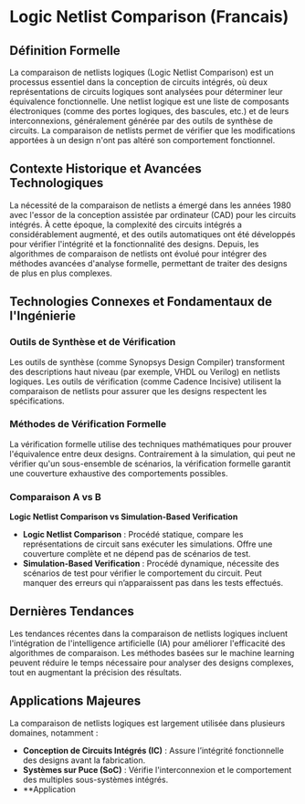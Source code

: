 # Logic Netlist Comparison (Francais)

## Définition Formelle

La comparaison de netlists logiques (Logic Netlist Comparison) est un processus essentiel dans la conception de circuits intégrés, où deux représentations de circuits logiques sont analysées pour déterminer leur équivalence fonctionnelle. Une netlist logique est une liste de composants électroniques (comme des portes logiques, des bascules, etc.) et de leurs interconnexions, généralement générée par des outils de synthèse de circuits. La comparaison de netlists permet de vérifier que les modifications apportées à un design n'ont pas altéré son comportement fonctionnel.

## Contexte Historique et Avancées Technologiques

La nécessité de la comparaison de netlists a émergé dans les années 1980 avec l'essor de la conception assistée par ordinateur (CAD) pour les circuits intégrés. À cette époque, la complexité des circuits intégrés a considérablement augmenté, et des outils automatiques ont été développés pour vérifier l'intégrité et la fonctionnalité des designs. Depuis, les algorithmes de comparaison de netlists ont évolué pour intégrer des méthodes avancées d'analyse formelle, permettant de traiter des designs de plus en plus complexes.

## Technologies Connexes et Fondamentaux de l'Ingénierie

### Outils de Synthèse et de Vérification

Les outils de synthèse (comme Synopsys Design Compiler) transforment des descriptions haut niveau (par exemple, VHDL ou Verilog) en netlists logiques. Les outils de vérification (comme Cadence Incisive) utilisent la comparaison de netlists pour assurer que les designs respectent les spécifications.

### Méthodes de Vérification Formelle

La vérification formelle utilise des techniques mathématiques pour prouver l'équivalence entre deux designs. Contrairement à la simulation, qui peut ne vérifier qu'un sous-ensemble de scénarios, la vérification formelle garantit une couverture exhaustive des comportements possibles.

### Comparaison A vs B

**Logic Netlist Comparison vs Simulation-Based Verification**

- **Logic Netlist Comparison** : Procédé statique, compare les représentations de circuit sans exécuter les simulations. Offre une couverture complète et ne dépend pas de scénarios de test.
- **Simulation-Based Verification** : Procédé dynamique, nécessite des scénarios de test pour vérifier le comportement du circuit. Peut manquer des erreurs qui n’apparaissent pas dans les tests effectués.

## Dernières Tendances

Les tendances récentes dans la comparaison de netlists logiques incluent l'intégration de l'intelligence artificielle (IA) pour améliorer l'efficacité des algorithmes de comparaison. Les méthodes basées sur le machine learning peuvent réduire le temps nécessaire pour analyser des designs complexes, tout en augmentant la précision des résultats.

## Applications Majeures

La comparaison de netlists logiques est largement utilisée dans plusieurs domaines, notamment :

- **Conception de Circuits Intégrés (IC)** : Assure l’intégrité fonctionnelle des designs avant la fabrication.
- **Systèmes sur Puce (SoC)** : Vérifie l'interconnexion et le comportement des multiples sous-systèmes intégrés.
- **Application